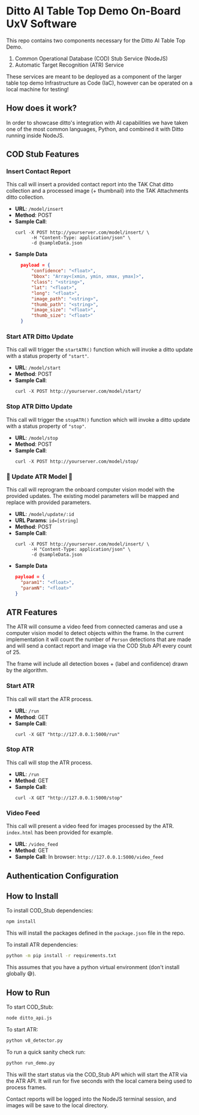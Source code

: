 # Ditto AI Table Top Demo On-Board UxV Software
This repo contains two components necessary for the Ditto AI Table Top Demo. 

1. Common Operational Database (COD) Stub Service (NodeJS)
2. Automatic Target Recognition (ATR) Service

These services are meant to be deployed as a component of the larger table top demo Infrastructure as Code (IaC), however can be operated on a local machine for testing!

## How does it work?
In order to showcase ditto's integration with AI capabilities we have taken one of the most common languages, Python, and combined it with Ditto running inside NodeJS. 

## COD Stub Features

### Insert Contact Report
This call will insert a provided contact report into the TAK Chat ditto collection and a processed image (+ thumbnail) into the TAK Attachments ditto collection.
- **URL**: `/model/insert`
- **Method**: POST
- **Sample Call**: 
  ```curl
  curl -X POST http://yourserver.com/model/insert/ \
        -H "Content-Type: application/json" \
        -d @sampleData.json
  ```
- **Sample Data**
  ```json
    payload = {
        "confidence": "<float>",
        "bbox": "Array<[xmin, ymin, xmax, ymax]>",
        "class": "<string>",
        "lat": "<float>",
        "long": "<float>",
        "image_path": "<string>",
        "thumb_path": "<string>",
        "image_size": "<float>",
        "thumb_size": "<float>"
    }
  ```

### Start ATR Ditto Update
This call will trigger the `startATR()` function which will invoke a ditto update with a status property of `"start"`.
- **URL**: `/model/start`
- **Method**: POST
- **Sample Call**: 
  ```curl
  curl -X POST http://yourserver.com/model/start/ 
  ```

### Stop ATR Ditto Update
This call will trigger the `stopATR()` function which will invoke a ditto update with a status property of `"stop"`.
- **URL**: `/model/stop`
- **Method**: POST
- **Sample Call**: 
  ```curl
  curl -X POST http://yourserver.com/model/stop/ 
  ```

### 🚧 Update ATR Model 🚧
This call will reprogram the onboard computer vision model with the provided updates. The existing model parameters will be mapped and replace with provided parameters.
- **URL**: `/model/update/:id`
- **URL Params**: `id=[string]`
- **Method**: POST
- **Sample Call**: 
  ```curl
  curl -X POST http://yourserver.com/model/insert/ \
        -H "Content-Type: application/json" \
        -d @sampleData.json
  ```
- **Sample Data**
  ```json
  payload = {
    "param1": "<float>",
    "paramN": "<float>"
  }
  ```


## ATR Features
The ATR will consume a video feed from connected cameras and use a computer vision model to detect objects within the frame. In the current implementation it will count the number of `Person` detections that are made and will send a contact report and image via the COD Stub API every count of 25.

The frame will include all detection boxes + (label and confidence) drawn by the algorithm.

### Start ATR
This call will start the ATR process. 
- **URL**: `/run`
- **Method**: GET
- **Sample Call**: 
  ```curl
  curl -X GET "http://127.0.0.1:5000/run"
  ```

### Stop ATR
This call will stop the ATR process.
- **URL**: `/run`
- **Method**: GET
- **Sample Call**: 
  ```curl
  curl -X GET "http://127.0.0.1:5000/stop"
  ```

### Video Feed
This call will present a video feed for images processed by the ATR. `index.html` has been provided for example.
- **URL**: `/video_feed`
- **Method**: GET
- **Sample Call**: 
  In browser: `http://127.0.0.1:5000/video_feed`

## Authentication Configuration

## How to Install

To install COD_Stub dependencies:

```zsh
npm install
```

This will install the packages defined in the `package.json` file in the repo.

To install ATR dependencies:

```zsh
python -m pip install -r requirements.txt
```

This assumes that you have a python virtual environment (don't install globally 😅). 

## How to Run

To start COD_Stub:

```zsh
node ditto_api.js
```

To start ATR:

```zsh
python v8_detector.py
```

To run a quick sanity check run:

```zsh
python run_demo.py
```

This will the start status via the COD_Stub API which will start the ATR via the ATR API. It will run for five seconds with the local camera being used to process frames. 

Contact reports will be logged into the NodeJS terminal session, and images will be save to the local directory.